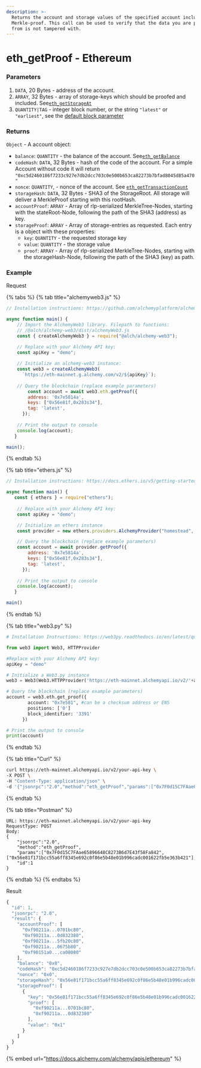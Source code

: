 ```yaml
---
description: >-
  Returns the account and storage values of the specified account including the
  Merkle-proof. This call can be used to verify that the data you are pulling
  from is not tampered with.
---
```


# eth\_getProof - Ethereum

### **Parameters**

1. `DATA`, 20 Bytes - address of the account.
2. `ARRAY`, 32 Bytes - array of storage-keys which should be proofed and included. See[`eth_getStorageAt`](https://docs.alchemy.com/alchemy/apis/ethereum/eth-getstorageat)
3. `QUANTITY|TAG` - integer block number, or the string `"latest"` or `"earliest"`, see the [default block parameter](https://eth.wiki/json-rpc/API#the-default-block-parameter)

### **Returns**

`Object` - A account object:

* `balance`: `QUANTITY` - the balance of the account. See[`eth_getBalance`](https://docs.alchemy.com/alchemy/apis/ethereum/eth-getbalance#returns)
* `codeHash`: `DATA`, 32 Bytes - hash of the code of the account. For a simple Account without code it will return `"0xc5d2460186f7233c927e7db2dcc703c0e500b653ca82273b7bfad8045d85a470"`
* `nonce`: `QUANTITY`, - nonce of the account. See [`eth_getTransactionCount`](https://docs.alchemy.com/alchemy/apis/ethereum/eth-gettransactioncount#returns)
* `storageHash`: `DATA`, 32 Bytes - SHA3 of the StorageRoot. All storage will deliver a MerkleProof starting with this rootHash.
* `accountProof`: `ARRAY` - Array of rlp-serialized MerkleTree-Nodes, starting with the stateRoot-Node, following the path of the SHA3 (address) as key.
* `storageProof`: `ARRAY` - Array of storage-entries as requested. Each entry is a object with these properties:
  * `key`: `QUANTITY` - the requested storage key
  * `value`: `QUANTITY` - the storage value
  * `proof`: `ARRAY` - Array of rlp-serialized MerkleTree-Nodes, starting with the storageHash-Node, following the path of the SHA3 (key) as path.

### **Example**

Request

{% tabs %}
{% tab title="alchemyweb3.js" %}
```javascript
// Installation instructions: https://github.com/alchemyplatform/alchemy-web3

async function main() {
    // Import the AlchemyWeb3 library. Filepath to functions: 
	// /@alch/alchemy-web3/dist/alchemyWeb3.js
	const { createAlchemyWeb3 } = require("@alch/alchemy-web3");

   	// Replace with your Alchemy API key:
	const apiKey = "demo";
	
	// Initialize an alchemy-web3 instance:
	const web3 = createAlchemyWeb3(
	  `https://eth-mainnet.g.alchemy.com/v2/${apiKey}`);
	
	// Query the blockchain (replace example parameters)
    	const account = await web3.eth.getProof({
	    address: '0x7e5814a',
		keys: ["0x56e81f,0x283s34"],
		tag: 'latest',
	  }); 
    
	// Print the output to console
	console.log(account);
   }

main();
```
{% endtab %}

{% tab title="ethers.js" %}
```javascript
// Installation instructions: https://docs.ethers.io/v5/getting-started/#installing

async function main() {
   const { ethers } = require("ethers");
   
	// Replace with your Alchemy API key:
	const apiKey = "demo";

	// Initialize an ethers instance
	const provider = new ethers.providers.AlchemyProvider("homestead", apiKey);

	// Query the blockchain (replace example parameters)
    const account = await provider.getProof({
	    address: '0x7e5814a',
		keys: ["0x56e81f,0x283s34"],
		tag: 'latest',
	  }); 
    
	// Print the output to console
	console.log(account);
   }

main()
```
{% endtab %}

{% tab title="web3.py" %}
```python
# Installation Instructions: https://web3py.readthedocs.io/en/latest/quickstart.html#installation

from web3 import Web3, HTTPProvider

#Replace with your Alchemy API key:
apiKey = "demo"

# Initialize a Web3.py instance
web3 = Web3(Web3.HTTPProvider('https://eth-mainnet.alchemyapi.io/v2/'+apiKey))

# Query the blockchain (replace example parameters)
account = web3.eth.get_proof({
	    account: "0x7e581", #can be a checksum address or ENS
		positions: ['0']
		block_identifier: '3391'
	  }) 

# Print the output to console
print(account)
```
{% endtab %}

{% tab title="Curl" %}
```bash
curl https://eth-mainnet.alchemyapi.io/v2/your-api-key \
-X POST \
-H "Content-Type: application/json" \
-d '{"jsonrpc":"2.0","method":"eth_getProof","params":["0x7F0d15C7FAae65896648C8273B6d7E43f58Fa842",["0x56e81f171bcc55a6ff8345e692c0f86e5b48e01b996cadc001622fb5e363b421"],"latest"],"id":1}'
```
{% endtab %}

{% tab title="Postman" %}
```http
URL: https://eth-mainnet.alchemyapi.io/v2/your-api-key
RequestType: POST
Body: 
{
    "jsonrpc":"2.0",
    "method":"eth_getProof",
    "params":["0x7F0d15C7FAae65896648C8273B6d7E43f58Fa842",["0x56e81f171bcc55a6ff8345e692c0f86e5b48e01b996cadc001622fb5e363b421"],"latest"],
    "id":1
}
```
{% endtab %}
{% endtabs %}

Result

```javascript
{
  "id": 1,
  "jsonrpc": "2.0",
  "result": {
    "accountProof": [
      "0xf90211a...0701bc80",
      "0xf90211a...0d832380",
      "0xf90211a...5fb20c80",
      "0xf90211a...0675b80",
      "0xf90151a0...ca08080"
    ],
    "balance": "0x0",
    "codeHash": "0xc5d2460186f7233c927e7db2dcc703c0e500b653ca82273b7bfad8045d85a470",
    "nonce": "0x0",
    "storageHash": "0x56e81f171bcc55a6ff8345e692c0f86e5b48e01b996cadc001622fb5e363b421",
    "storageProof": [
      {
        "key": "0x56e81f171bcc55a6ff8345e692c0f86e5b48e01b996cadc001622fb5e363b421",
        "proof": [
          "0xf90211a...0701bc80",
          "0xf90211a...0d832380"
        ],
        "value": "0x1"
      }
    ]
  }
}
```

{% embed url="https://docs.alchemy.com/alchemy/apis/ethereum" %}
